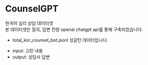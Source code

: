 # CounselGPT
한국어 심리 상담 데이터셋   
본 데이터셋은 질의, 답변 전량 openai chatgpt api를 통해 구축되었습니다.  

* total_kor_counsel_bot.jsonl
싱글턴 데이터입니다.   
- input: 고민 내용    
- output: 상담사 답변    



